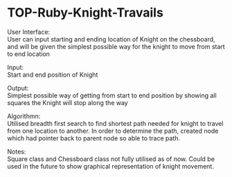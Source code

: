 # TOP-Ruby-Knight-Travails

User Interface:<br/>
User can input starting and ending location of Knight on the chessboard, and will be given the simplest possible way for the knight to move from start to end location

Input:<br/>
Start and end position of Knight

Output:<br/>
Simplest possible way of getting from start to end position by showing all squares the Knight will stop along the way

Algorithmn:<br/>
Utilised breadth first search to find shortest path needed for knight to travel from one location to another. In order to determine the path, created node which had pointer back to parent node so able to trace path.

Notes:<br/>
Square class and Chessboard class not fully utilised as of now. Could be used in the future to show graphical representation of knight movement.
